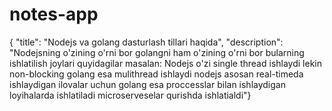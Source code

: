 # notes-app

{
  "title": "Nodejs va golang dasturlash tillari haqida",
  "description": "Nodejsning o'zining o'rni bor golangni ham o'zining o'rni bor bularning ishlatilish joylari quyidagilar masalan: Nodejs o'zi single thread ishlaydi lekin non-blocking golang esa mulithread ishlaydi nodejs asosan real-timeda ishlaydigan ilovalar uchun golang esa proccesslar bilan ishlaydigan loyihalarda ishlatiladi microserveselar qurishda ishlatialdi"}